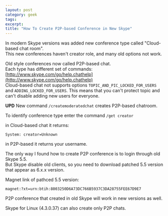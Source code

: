 ```yaml
---
layout: post
category: geek
tags: 
excerpt: 
title: "How To Create P2P-based Conference in New Skype"
---
```


In modern Skype versions was added new conference type called "Cloud-based chat room".  
This new conferences haven't creator role, and many old options not work.  

Old style conferences now called P2P-based chat.  
Each type has different set of commands:  [http://www.skype.com/go/help.chathelp](http://www.skype.com/go/help.chathelp)  
Cloud-based chat not supports options `TOPIC_AND_PIC_LOCKED_FOR_USERS` and `ADDING_LOCKED_FOR_USERS`.
This means that you can't protect topic and can't disable adding new users for everyone.  

**UPD** New command `/createmoderatedchat` creates P2P-based chatroom.

To identify conference type enter the command `/get creator`  

in Cloud-based chat it returns:  

`System: creator=Unknown`

in P2P-based it returns your username.

The only way I found how to create P2P conference is to login through old Skype 5.5.  
But Skype disable old clients, so you need to download patched 5.5 version that appear as 6.x.x version.

Magnet link of pathced 5.5 version:

`magnet:?xt=urn:btih:8003250D6A73DC766B5937C3DA28755FEE67D9E7`

P2P conference that created in old Skype will work in new versions as well.

Skype for Linux (4.3.0.37) can also create only P2P chats.